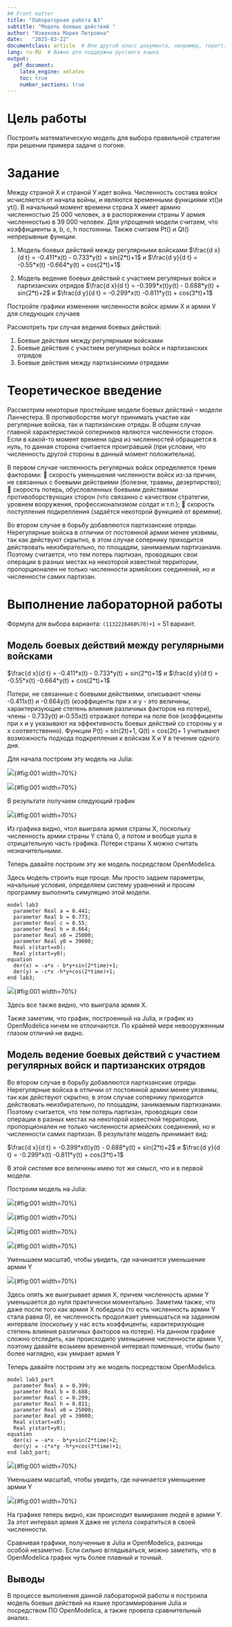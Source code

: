 ```yaml
---
## Front matter
title: "Лабораторная работа №3"
subtitle: "Модель боевых действий "
author: "Извекова Мария Петровна"
date:   "2025-03-22"
documentclass: article  # Или другой класс документа, например, report, book
lang: ru-RU  # Важно для поддержки русского языка
output:
  pdf_document:
    latex_engine: xelatex
    toc: true
    number_sections: true
---
```



# Цель работы

Построить математическую модель для выбора правильной стратегии при решении примера задаче о погоне.

# Задание

Между страной Х и страной У идет война. Численность состава войск
исчисляется от начала войны, и являются временными функциями
xt()и yt(). В начальный момент времени страна Х имеет армию численностью 25 000 человек, а
в распоряжении страны У армия численностью в 39 000 человек. Для упрощения
модели считаем, что коэффициенты a, b, c, h
постоянны. Также считаем Pt() и Qt()
непрерывные функции.

1. Модель боевых действий между регулярными войсками
$\frac{d x}{d t} = -0.411*x(t) - 0.733*y(t) + sin(2*t)+1$ и $\frac{d y}{d t} = -0.55*x(t) -0.664*y(t) + cos(2*t)+1$

2. Модель ведение боевых действий с участием регулярных войск и
партизанских отрядов
$\frac{d x}{d t} = -0.399*x(t)y(t) - 0.688*y(t) + sin(2*t)+2$ и $\frac{d y}{d t} = -0.299*x(t) -0.811*y(t) + cos(3*t)+1$

Постройте графики изменения численности войск армии Х и армии У для
следующих случаев

Рассмотреть три случая ведения боевых действий:
1. Боевые действия между регулярными войсками
2. Боевые действия с участием регулярных войск и партизанских
отрядов
3. Боевые действия между партизанскими отрядами 

# Теоретическое введение

Рассмотрим некоторые простейшие модели боевых действий – модели
Ланчестера. В противоборстве могут принимать участие как регулярные войска,
так и партизанские отряды. В общем случае главной характеристикой соперников
являются численности сторон. Если в какой-то момент времени одна из
численностей обращается в нуль, то данная сторона считается проигравшей (при
условии, что численность другой стороны в данный момент положительна).

В первом случае численность регулярных войск определяется тремя
факторами:
 скорость уменьшения численности войск из-за причин, не связанных с
боевыми действиями (болезни, травмы, дезертирство);
 скорость потерь, обусловленных боевыми действиями
противоборствующих сторон (что связанно с качеством стратегии,
уровнем вооружения, профессионализмом солдат и т.п.);
 скорость поступления подкрепления (задаётся некоторой функцией от
времени).

Во втором случае в борьбу добавляются партизанские отряды. Нерегулярные
войска в отличии от постоянной армии менее уязвимы, так как действуют скрытно,
в этом случае сопернику приходится действовать неизбирательно, по площадям,
занимаемым партизанами. Поэтому считается, что тем потерь партизан,
проводящих свои операции в разных местах на некоторой известной территории,
пропорционален не только численности армейских соединений, но и численности
самих партизан.

# Выполнение лабораторной работы

Формула для выбора варианта: `(1132226460%70)+1` = 51 вариант.

## Модель боевых действий между регулярными войсками

$\frac{d x}{d t} = -0.411*x(t) - 0.733*y(t) + sin(2*t)+1$ и $\frac{d y}{d t} = -0.55*x(t) -0.664*y(t) + cos(2*t)+1$

Потери, не связанные с боевыми действиями, описывают члены  -0.411x(t) и -0.664y(t) (коэффиценты при x и y - это величины, характеризующие степень влияния различных факторов на потери), члены - 0.733y(t) и-0.55x(t) отражают потери на поле боя (коэффиценты при x и y
указывают на эффективность боевых действий со стороны у и х соответственно). Функции P(t) = sin(2t)+1, Q(t) = cos(2t)+ 1 учитывают возможность подхода подкрепления к войскам Х и У в течение одного дня.

Для начала построим эту модель на Julia:

![](image/photo_2.jpg){#fig:001 width=70%}

![](image/photo_3.jpg){#fig:001 width=70%}

В результате получаем следующий график

![](image/photo_4.jpg){#fig:001 width=70%}

Из графика видно, чтол выиграла армия страны X, поскольку численность армии страны Y стала 0, а потом и вообще ушла в отрицательную часть графика. Потери страны X можно считать незначительными.

Теперь давайте построим эту же модель посредством OpenModelica.

Здесь модель строить еще проще. Мы просто задаем параметры, начальные условия, определяем систему уравнений и просим программу выполнить симуляцию этой модели.

``` modelica
model lab3
  parameter Real a = 0.441;
  parameter Real b = 0.773;
  parameter Real c = 0.55;
  parameter Real h = 0.664;
  parameter Real x0 = 25000;
  parameter Real y0 = 39000;
  Real x(start=x0);
  Real y(start=y0);
equation
  der(x) = -a*x - b*y+sin(2*time)+1;
  der(y) = -c*x -h*y+cos(2*time)+1;
end lab3;
```

![](image/photo_10.jpg){#fig:001 width=70%}

Здесь все также видно, что выиграла армия X.

Также заметим, что график, построенный на Julia, и график из OpenModelica ничем не отлоичаются. По крайней мере невооруженным глазом отличий не видно.

## Модель ведение боевых действий с участием регулярных войск и партизанских отрядов

Во втором случае в борьбу добавляются партизанские отряды. Нерегулярные войска в отличии от постоянной армии менее уязвимы, так как действуют скрытно, в этом случае сопернику приходится действовать неизбирательно, по площадям, занимаемым партизанами. Поэтому считается, что тем потерь партизан, проводящих свои операции в разных местах на некоторой известной территории, пропорционален не только численности армейских соединений, но и численности самих партизан. В результате модель принимает вид:

$\frac{d x}{d t} = -0.399*x(t)y(t) - 0.688*y(t) + sin(2*t)+2$ и $\frac{d y}{d t} = -0.299*x(t) -0.811*y(t) + cos(3*t)+1$

В этой системе все величины имею тот же смысл, что и в первой модели.

Построим модель на Julia:

![](image/photo_5.jpg){#fig:001 width=70%}

![](image/photo_6.jpg){#fig:001 width=70%}

![](image/photo_7.jpg){#fig:001 width=70%}

![](image/photo_8.jpg){#fig:001 width=70%}

Уменьшаем масштаб, чтобы увидеть, где начинается уменьшение армии Y

![](image/photo_9.jpg){#fig:001 width=70%}

Здесь опять же выигрывает армия X, причем численность армии Y уменьшается до нуля практически моментально. Заметим также, что даже после того как армия X победила (то есть численность армии Y стала равна 0), ее численность продолжает уменьшаться на заданном интервале (поскольку у нас есть коэффиценты, характеризующие степень влияния различных факторов на потери). На данном графике сложно отследить, как происходило уменьшение численности армии Y, поэтому давайте возьмем временной интервал поменьше, чтобы было более наглядно, как умирает армия Y

Теперь давайте построим эту же модель посредством OpenModelica.

``` 
model lab3_part
  parameter Real a = 0.399;
  parameter Real b = 0.688;
  parameter Real c = 0.299;
  parameter Real h = 0.811;
  parameter Real x0 = 25000;
  parameter Real y0 = 39000;
  Real x(start=x0);
  Real y(start=y0);
equation
  der(x) = -a*x - b*y+sin(2*time)+2;
  der(y) = -c*x*y -h*y+cos(3*time)+1;
end lab3_part;

```

![](image/photo_12.jpg){#fig:001 width=70%}

Уменьшаем масштаб, чтобы увидеть, где начинается уменьшение армии Y

![](image/photo_11.jpg){#fig:001 width=70%}

На графике теперь видно, как происходит вымирание людей в армии Y. За этот интервал армия X даже не успела сократиться в своей численности.

Сравнивая графики, полученные в Julia и OpenModelica, разницы особой незаметно. Если сильно вглядываться, можно заметить, что в OpenModelica график чуть более плавный и точный.

## Выводы

В процессе выполнения данной лабораторной работы я построила модель боевых действий на языке прогаммирования Julia и посредством ПО OpenModelica, а также провела сравнительный анализ.